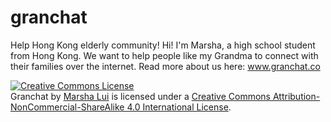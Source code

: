 granchat
========

Help Hong Kong elderly community!
Hi! I'm Marsha, a high school student from Hong Kong. 
We want to help people like my Grandma to connect with their families over the internet. Read more about us here: <a href="http://www.granchat.co">www.granchat.co</a>

<a rel="license" href="http://creativecommons.org/licenses/by-nc-sa/4.0/"><img alt="Creative Commons License" style="border-width:0" src="https://i.creativecommons.org/l/by-nc-sa/4.0/88x31.png" /></a><br /><span xmlns:dct="http://purl.org/dc/terms/" property="dct:title">Granchat</span> by <a xmlns:cc="http://creativecommons.org/ns#" href="http://granchat.co" property="cc:attributionName" rel="cc:attributionURL">Marsha Lui</a> is licensed under a <a rel="license" href="http://creativecommons.org/licenses/by-nc-sa/4.0/">Creative Commons Attribution-NonCommercial-ShareAlike 4.0 International License</a>.
